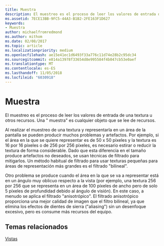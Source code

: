 ```yaml
---
title: Muestra
description: El muestreo es el proceso de leer los valores de entrada de una textura u otros recursos. Una \ 0034; muestra \ 0034; es cualquier objeto que se lee de recursos.
ms.assetid: 7ECE13BB-9FC5-44A3-B1B2-2FE163F1D627
keywords:
- Muestra
author: michaelfromredmond
ms.author: mithom
ms.date: 02/08/2017
ms.topic: article
ms.localizationpriority: medium
ms.openlocfilehash: ae15e41ec1d6493f33a776c11d74e28b2c95dc34
ms.sourcegitcommit: e814a13978f33654d8e995584f4b047cb53e0aef
ms.translationtype: MT
ms.contentlocale: es-ES
ms.lasthandoff: 11/05/2018
ms.locfileid: "6030918"
---
```

# <a name="sampler"></a>Muestra


El muestreo es el proceso de leer los valores de entrada de una textura u otros recursos. Una " muestra" es cualquier objeto que se lee de recursos.

Al realizar el muestreo de una textura y representarla en un área de la pantalla se pueden producir muchos problemas y artefactos. Por ejemplo, si el área en la que se quiere representar es de 50 x 50 píxeles y la textura es 16 por 16 píxeles o de 256 por 256 píxeles, es necesario estirar o reducir la textura de forma considerable. Dado que esta diferencia en el tamaño produce artefactos no deseados, se usan técnicas de filtrado para mitigarlos. Un método habitual de filtrado para usar texturas pequeñas para áreas de representación más grandes es el filtrado "bilineal".

Otro problema se produce cuando el área en la que se va a representar está en un ángulo muy oblicuo respecto a la vista (por ejemplo, una textura 256 por 256 que se representa en un área de 100 píxeles de ancho pero de solo 5 píxeles de profundidad debido al ángulo de visión). En este caso, a menudo se aplica el filtrado "anisotrópico". El filtrado anisotrópico proporciona una mejor calidad de imagen que el filtro bilineal, ya que elimina los efectos de dientes de sierra ("aliasing") sin un desenfoque excesivo, pero es consume más recursos del equipo.

## <a name="span-idrelated-topicsspanrelated-topics"></a><span id="related-topics"></span>Temas relacionados


[Vistas](views.md)

 

 




